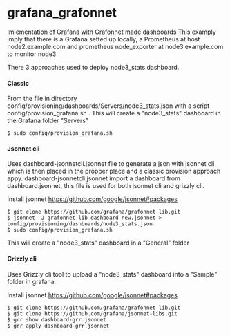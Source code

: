 # grafana_grafonnet
Imlementation of Grafana with Grafonnet made dashboards
This examply imply that there is a Grafana setted up locally, a Prometheus at host node2.example.com 
and prometheus node_exporter at node3.example.com to monitor node3

There 3 approaches used to deploy node3_stats dashboard.
#### Classic
From the file in directory config/provisioning/dashboards/Servers/node3_stats.json
with a script config/provision_grafana.sh . This will create a "node3_stats" dashboard in the Grafana folder "Servers"
    
    $ sudo config/provision_grafana.sh

#### Jsonnet cli
Uses dashboard-jsonnetcli.jsonnet file to generate a json with jsonnet cli, which is then placed in the propper place and a classic provision approach appy. dashboard-jsonnetcli.jsonnet import a dashboard from dashboard.jsonnet, this file is used for both jsonnet cli and grizzly cli.

Install jsonnet https://github.com/google/jsonnet#packages

    $ git clone https://github.com/grafana/grafonnet-lib.git
    $ jsonnet -J grafonnet-lib dashboard-new.jsonnet > config/provisioning/dashboards/node3_stats.json
    $ sudo config/provision_grafana.sh
This will create a "node3_stats" dashboard in a "General" folder

#### Grizzly cli
Uses Grizzly cli tool to upload a "node3_stats" dashboard into a "Sample" folder in grafana.

Install jsonnet https://github.com/google/jsonnet#packages

    $ git clone https://github.com/grafana/grafonnet-lib.git
    $ git clone https://github.com/grafana/jsonnet-libs.git
    $ grr show dashboard-grr.jsonnet 
    $ grr apply dashboard-grr.jsonnet